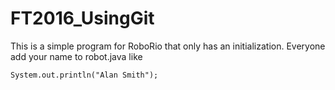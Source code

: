 # FT2016_UsingGit
This is a simple program for RoboRio that only has an initialization.   Everyone add your name to robot.java like
```
System.out.println("Alan Smith");
```